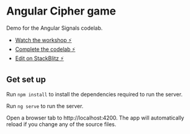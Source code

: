 # Angular Cipher game
Demo for the Angular Signals codelab.
- [Watch the workshop ⚡️](https://goo.gle/io23-signals-workshop)
- [Complete the codelab ⚡️](https://goo.gle/io23-signals-codelab)
- [Edit on StackBlitz ⚡️](https://stackblitz.com/edit/io-signals-codelab-starter)

## Get set up
Run `npm install` to install the dependencies required to run the server.

Run `ng serve` to run the server.

Open a browser tab to http://localhost:4200. The app will automatically reload if you change any of the source files.

